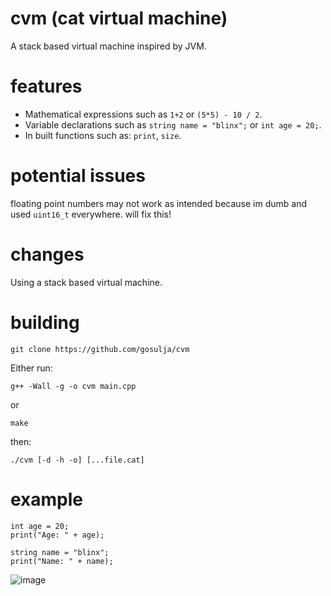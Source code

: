 # cvm (cat virtual machine)
A stack based virtual machine inspired by JVM.

# features
* Mathematical expressions such as `1+2` or `(5*5) - 10 / 2`.
* Variable declarations such as `string name = "blinx";` or `int age = 20;`.
* In built functions such as: `print`, `size`.

# potential issues
floating point numbers may not work as intended because im dumb and used `uint16_t` everywhere. will fix this!

# changes
Using a stack based virtual machine. 

# building
```
git clone https://github.com/gosulja/cvm
```
Either run:
```
g++ -Wall -g -o cvm main.cpp
```
or
```
make
```
then:
```
./cvm [-d -h -o] [...file.cat]
```

# example
```
int age = 20;
print("Age: " + age);

string name = "blinx";
print("Name: " + name);
```
![image](https://github.com/user-attachments/assets/7b81853c-2617-4a4a-b4d9-b12a0f0d2e6a)
